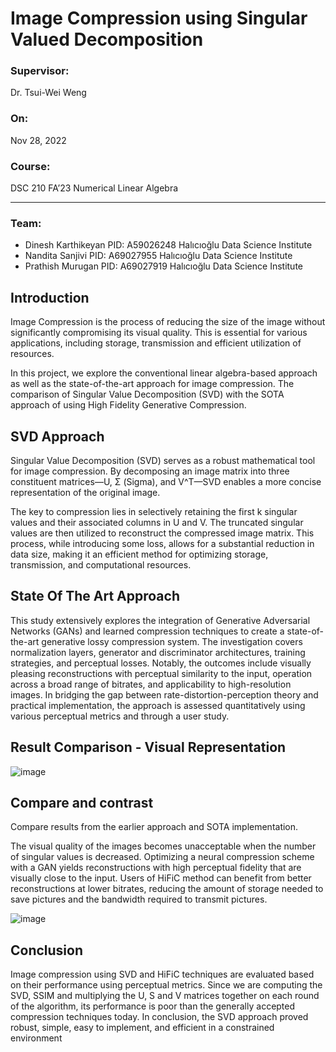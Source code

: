 # Image Compression using Singular Valued Decomposition

### Supervisor:

Dr. Tsui-Wei Weng

### On:

Nov 28, 2022

### Course:

DSC 210 FA’23 Numerical Linear Algebra

---

### Team:

- Dinesh Karthikeyan
PID: A59026248
Halıcıoğlu Data Science Institute
- Nandita Sanjivi
PID: A69027955
Halıcıoğlu Data Science Institute
- Prathish Murugan
PID: A69027919
Halıcıoğlu Data Science Institute

## Introduction

Image Compression is the process of reducing the size of the image without significantly compromising its visual quality. This is essential for various applications, including storage, transmission and efficient utilization of resources. 

In this project, we explore the conventional linear algebra-based approach as well as the state-of-the-art approach for image compression. The comparison of Singular Value Decomposition (SVD) with the SOTA approach of using High Fidelity Generative Compression.

## SVD Approach
Singular Value Decomposition (SVD) serves as a robust mathematical tool for image compression. By decomposing an image matrix into three constituent matrices—U, Σ (Sigma), and V^T—SVD enables a more concise representation of the original image. 

The key to compression lies in selectively retaining the first k singular values and their associated columns in U and V. The truncated singular values are then utilized to reconstruct the compressed image matrix. This process, while introducing some loss, allows for a substantial reduction in data size, making it an efficient method for optimizing storage, transmission, and computational resources.

## State Of The Art Approach
This study extensively explores the integration of Generative Adversarial Networks (GANs) and learned compression techniques to create a state-of-the-art generative lossy compression system. The investigation covers normalization layers, generator and discriminator architectures, training strategies, and perceptual losses. Notably, the outcomes include visually pleasing reconstructions with perceptual similarity to the input, operation across a broad range of bitrates, and applicability to high-resolution images. In bridging the gap between rate-distortion-perception theory and practical implementation, the approach is assessed quantitatively using various perceptual metrics and through a user study.

## Result Comparison - Visual Representation

![image](https://github.com/prathishpratt/SVD-Image-Decomposition/assets/49114256/21286054-d39a-43f0-bc8d-19e445d99eeb)

## Compare and contrast

Compare results from the earlier approach and SOTA implementation.

The visual quality of the images becomes unacceptable when the number of singular values is decreased. Optimizing a neural compression scheme with a GAN yields reconstructions with high perceptual fidelity that are visually close to the input. Users of HiFiC method can benefit from better reconstructions at lower bitrates, reducing the amount of storage needed to save pictures and the bandwidth required to transmit pictures.

![image](https://github.com/prathishpratt/SVD-Image-Decomposition/assets/49114256/e68d779a-aabe-4194-be88-e9ec6e752cc7)

## Conclusion

Image compression using SVD and HiFiC techniques are evaluated based on their performance using perceptual metrics.  Since we are computing the SVD, SSIM and multiplying the U, S and V matrices together on each round of the algorithm, its performance is poor than the generally accepted compression techniques today. In conclusion, the SVD approach proved robust, simple, easy to implement, and efficient in a constrained environment
